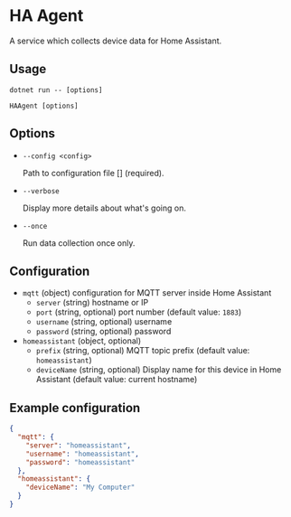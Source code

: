 ﻿# HA Agent

A service which collects device data for Home Assistant.

## Usage

```
dotnet run -- [options]
```
```
HAAgent [options]
```

## Options

- `--config <config>`

  Path to configuration file [] (required).

- `--verbose`

  Display more details about what's going on.

- `--once`

  Run data collection once only.

## Configuration

* `mqtt` (object) configuration for MQTT server inside Home Assistant
  * `server` (string) hostname or IP
  * `port` (string, optional) port number (default value: `1883`)
  * `username` (string, optional) username
  * `password` (string, optional) password
* `homeassistant` (object, optional) 
  * `prefix` (string, optional) MQTT topic prefix (default value: `homeassistant`)
  * `deviceName` (string, optional) Display name for this device in Home Assistant (default value: current hostname)

## Example configuration

```json
{
  "mqtt": {
    "server": "homeassistant",
    "username": "homeassistant",
    "password": "homeassistant"
  },
  "homeassistant": {
    "deviceName": "My Computer"
  }
}
```
